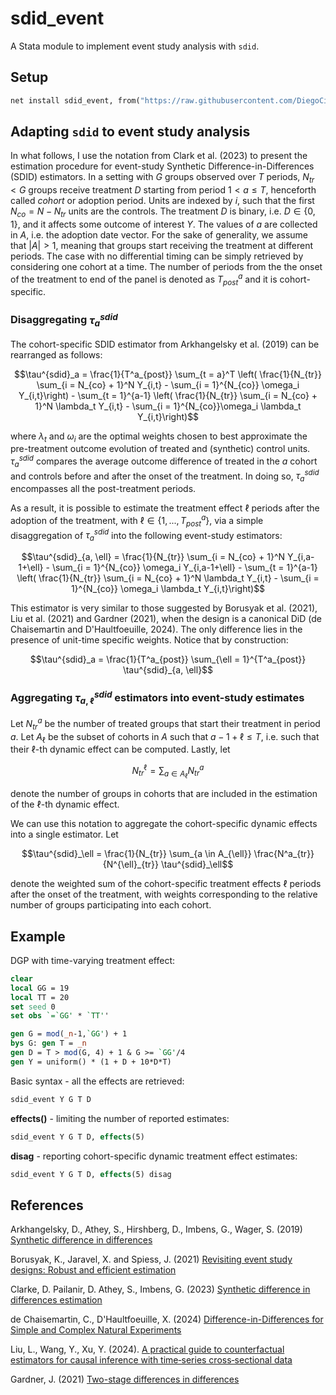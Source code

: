 # sdid_event

A Stata module to implement event study analysis with `sdid`.

## Setup

```stata
net install sdid_event, from("https://raw.githubusercontent.com/DiegoCiccia/sdid/main/sdid_event") replace
```

## Adapting `sdid` to event study analysis

In what follows, I use the notation from Clark et al. (2023) to present the estimation procedure for event-study Synthetic Difference-in-Differences (SDID) estimators.
In a setting with $G$ groups observed over $T$ periods, $N_{tr} < G$ groups receive treatment $D$ starting from period $1 < a \leq T$, henceforth called *cohort* or adoption period.
Units are indexed by $i$, such that the first $N_{co} = N - N_{tr}$ units are the controls.
The treatment $D$ is binary, i.e. $D \in \lbrace 0,1\rbrace$, and it affects some outcome of interest $Y$.
The values of $a$ are collected in $A$, i.e. the adoption date vector.
For the sake of generality, we assume that $|A| > 1$, meaning that groups start receiving the treatment at different periods.
The case with no differential timing can be simply retrieved by considering one cohort at a time.
The number of periods from the the onset of the treatment to end of the panel is denoted as $T^{a}_{post}$ and it is cohort-specific.

### Disaggregating $\tau^{sdid}_a$

The cohort-specific SDID estimator from Arkhangelsky et al. (2019) can be rearranged as follows:

```math
\tau^{sdid}_a = \frac{1}{T^a_{post}} \sum_{t = a}^T \left( \frac{1}{N_{tr}} \sum_{i = N_{co} + 1}^N Y_{i,t} - \sum_{i = 1}^{N_{co}} \omega_i Y_{i,t}\right) -  \sum_{t = 1}^{a-1} \left( \frac{1}{N_{tr}} \sum_{i = N_{co} + 1}^N \lambda_t Y_{i,t} - \sum_{i = 1}^{N_{co}}\omega_i \lambda_t  Y_{i,t}\right)
```

where $\lambda_t$ and $\omega_i$ are the optimal weights chosen to best approximate the pre-treatment outcome evolution of treated and (synthetic) control units. $\tau^{sdid}_a$ compares the average outcome difference of treated in the $a$ cohort and controls before and after the onset of the treatment. In doing so, $\tau^{sdid}_a$ encompasses all the post-treatment periods.

As a result, it is possible to estimate the treatment effect $\ell$ periods after the adoption of the treatment, with $\ell \in \lbrace 1,..., T^a_{post} \rbrace$, via a simple disaggregation of $\tau^{sdid}_a$ into the following event-study estimators:

```math
\tau^{sdid}_{a, \ell} = \frac{1}{N_{tr}} \sum_{i = N_{co} + 1}^N Y_{i,a-1+\ell} - \sum_{i = 1}^{N_{co}} \omega_i Y_{i,a-1+\ell} -  \sum_{t = 1}^{a-1} \left( \frac{1}{N_{tr}} \sum_{i = N_{co} + 1}^N \lambda_t Y_{i,t} - \sum_{i = 1}^{N_{co}}  \omega_i \lambda_t Y_{i,t}\right)
```

This estimator is very similar to those suggested by Borusyak et al. (2021), Liu et al. (2021) and Gardner (2021), when the design is a canonical DiD (de Chaisemartin and D'Haultfoeuille, 2024). The only difference lies in the presence of unit-time specific weights. Notice that by construction:

```math
\tau^{sdid}_a = \frac{1}{T^a_{post}} \sum_{\ell = 1}^{T^a_{post}} \tau^{sdid}_{a, \ell}
```


### Aggregating $\tau^{sdid}_{a,\ell}$ estimators into event-study estimates

Let $N^a_{tr}$ be the number of treated groups that start their treatment in period $a$. Let $A_{\ell}$ be the subset of cohorts in $A$ such that  $a - 1 + \ell \leq T$, i.e. such that their $\ell$-th dynamic effect can be computed. Lastly, let 
```math
N^{\ell}_{tr} = \sum_{a \in A_\ell} N^a_{tr}
```
denote the number of groups in cohorts that are included in the estimation of the $\ell$-th dynamic effect. 

We can use this notation to aggregate the cohort-specific dynamic effects into a single estimator. Let

```math
\tau^{sdid}_\ell = \frac{1}{N_{tr}} \sum_{a \in A_{\ell}} \frac{N^a_{tr}}{N^{\ell}_{tr}} \tau^{sdid}_\ell
```

denote the weighted sum of the cohort-specific treatment effects $\ell$ periods after the onset of the treatment, with weights corresponding to the relative number of groups participating into each cohort.











## Example

DGP with time-varying treatment effect:

```stata
clear
local GG = 19
local TT = 20
set seed 0
set obs `=`GG' * `TT''

gen G = mod(_n-1,`GG') + 1
bys G: gen T = _n
gen D = T > mod(G, 4) + 1 & G >= `GG'/4
gen Y = uniform() * (1 + D + 10*D*T)
```

Basic syntax - all the effects are retrieved:

```stata
sdid_event Y G T D
```

**effects()** - limiting the number of reported estimates:

```stata
sdid_event Y G T D, effects(5)
```

**disag** - reporting cohort-specific dynamic treatment effect estimates:

```stata
sdid_event Y G T D, effects(5) disag
```

## References 

Arkhangelsky, D., Athey, S., Hirshberg, D., Imbens, G., Wager, S. (2019) [Synthetic difference in differences](https://www.nber.org/papers/w25532)

Borusyak, K., Jaravel, X. and Spiess, J. (2021) [Revisiting event study designs: Robust and efficient estimation](https://doi.org/10.1093/restud/rdae007)

Clarke, D. Pailanir, D. Athey, S., Imbens, G. (2023) [Synthetic difference in differences estimation](https://arxiv.org/abs/2301.11859)

de Chaisemartin, C., D'Haultfoeuille, X. (2024) [Difference-in-Differences for Simple and Complex Natural Experiments](https://papers.ssrn.com/sol3/papers.cfm?abstract_id=4487202)

Liu, L., Wang, Y., Xu, Y. (2024). [A practical guide to counterfactual estimators for causal inference with time‐series cross‐sectional data](https://onlinelibrary.wiley.com/doi/full/10.1111/ajps.12723)

Gardner, J. (2021) [Two-stage differences in differences](https://arxiv.org/abs/2207.05943)



